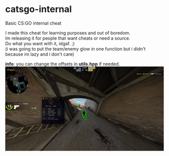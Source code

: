 # catsgo-internal
Basic CS:GO internal cheat 

I made this cheat for learning purposes and out of boredom.
<br />
Im releasing it for people that want cheats or need a source.
<br />
Do what you want with it, idgaf. ;)
<br />
(i was going to put the team/enemy glow in one function but i didn't because im lazy and i don't care)

**info**: you can change the offsets in **utils.hpp** if needed.
![Alt text](catsgo-internal/img/catsgo.png?raw=true "catsgo-screenshot")
